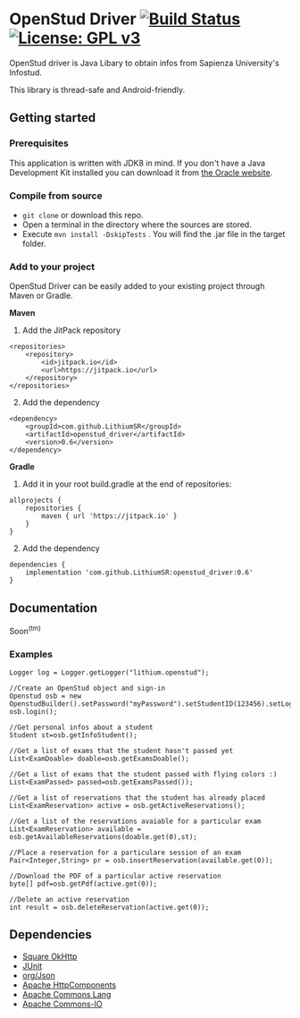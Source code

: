 # OpenStud Driver [![Build Status](https://travis-ci.org/LithiumSR/openstud_driver.svg?branch=master)](https://travis-ci.org/LithiumSR/openstud_driver) [![License: GPL v3](https://img.shields.io/badge/License-GPL%20v3-blue.svg)](https://www.gnu.org/licenses/gpl-3.0)

OpenStud driver is Java Libary to obtain infos from Sapienza University's Infostud.

This library is thread-safe and Android-friendly.

## Getting started

### Prerequisites
This application is written with JDK8 in mind. If you don't have a Java Development Kit installed you can download it from [the Oracle website](http://www.oracle.com/technetwork/java/javase/downloads/index.html).

### Compile from source
- `git clone` or download this repo.
- Open a terminal in the directory where the sources are stored.
- Execute `mvn install -DskipTests` . You will find the .jar file in the target folder.

### Add to your project

OpenStud Driver can be easily added to your existing project through Maven or Gradle.

**Maven** 

1) Add the JitPack repository
```
<repositories>
	<repository>
	    <id>jitpack.io</id>
		<url>https://jitpack.io</url>
	</repository>
</repositories>
```
2) Add the dependency
```
<dependency>
    <groupId>com.github.LithiumSR</groupId>
    <artifactId>openstud_driver</artifactId>
    <version>0.6</version>
</dependency>
```

**Gradle** 

1) Add it in your root build.gradle at the end of repositories:
```
allprojects {
    repositories {
		maven { url 'https://jitpack.io' }
	}
}
```
2) Add the dependency
```
dependencies {
    implementation 'com.github.LithiumSR:openstud_driver:0.6'
}
```


## Documentation

Soon<sup>(tm)</sup>

### Examples
```
Logger log = Logger.getLogger("lithium.openstud");

//Create an OpenStud object and sign-in
Openstud osb = new OpenstudBuilder().setPassword("myPassword").setStudentID(123456).setLogger(log).build();
osb.login();
 
//Get personal infos about a student
Student st=osb.getInfoStudent(); 
 
//Get a list of exams that the student hasn't passed yet
List<ExamDoable> doable=osb.getExamsDoable(); 
 
//Get a list of exams that the student passed with flying colors :)
List<ExamPassed> passed=osb.getExamsPassed());

//Get a list of reservations that the student has already placed
List<ExamReservation> active = osb.getActiveReservations(); 
 
//Get a list of the reservations avaiable for a particular exam
List<ExamReservation> available = osb.getAvailableReservations(doable.get(0),st);
 
//Place a reservation for a particulare session of an exam
Pair<Integer,String> pr = osb.insertReservation(available.get(0));
 
//Download the PDF of a particular active reservation
byte[] pdf=osb.getPdf(active.get(0)); 
 
//Delete an active reservation
int result = osb.deleteReservation(active.get(0));
 ```
 
 ## Dependencies
 - [Square OkHttp](https://github.com/square/okhttp)
 - [JUnit](https://github.com/junit-team/junit4)
 - [org/Json](https://github.com/stleary/JSON-java)
 - [Apache HttpComponents](https://hc.apache.org/)
 - [Apache Commons Lang](https://commons.apache.org/proper/commons-lang/)
 - [Apache Commons-IO](https://commons.apache.org/proper/commons-io/)